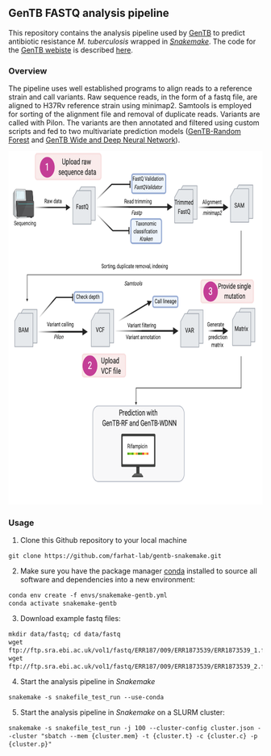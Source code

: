 ## GenTB FASTQ analysis pipeline

This repository contains the analysis pipeline used by [GenTB](https://gentb.hms.harvard.edu) to predict antibiotic resistance _M. tuberculosis_ wrapped in _[Snakemake](https://snakemake.readthedocs.io/en/stable/)_. The code for the [GenTB webiste](https://gentb.hms.harvard.edu) is described [here](https://github.com/farhat-lab/gentb-site).

### Overview

The pipeline uses well established programs to align reads to a reference strain and call variants. Raw sequence reads, in the form of a fastq file, are aligned to H37Rv reference strain using minimap2. Samtools is employed for sorting of the alignment file and removal of duplicate reads. Variants are called with Pilon. The variants are then annotated and filtered using custom scripts and fed to two multivariate prediction models ([GenTB-Random Forest](https://github.com/mgro/mgro.github.io/blob/master/GenTB%20Pipeline.png) and [GenTB Wide and Deep Neural Network](https://www.sciencedirect.com/science/article/pii/S2352396419302506?via%3Dihub)). 

<img src="https://github.com/mgro/mgro.github.io/blob/master/GenTB%20Pipeline.png" width="700" height="700" />



### Usage

1. Clone this Github repository to your local machine

```
git clone https://github.com/farhat-lab/gentb-snakemake.git
```

2. Make sure you have the package manager [conda](https://docs.conda.io/en/latest/miniconda.html) installed to source all software and dependencies into a new environment:
```
conda env create -f envs/snakemake-gentb.yml
conda activate snakemake-gentb
```

3. Download example fastq files:

```
mkdir data/fastq; cd data/fastq
wget ftp://ftp.sra.ebi.ac.uk/vol1/fastq/ERR187/009/ERR1873539/ERR1873539_1.fastq.gz
wget ftp://ftp.sra.ebi.ac.uk/vol1/fastq/ERR187/009/ERR1873539/ERR1873539_2.fastq.gz
```

4. Start the analysis pipeline in _Snakemake_
```
snakemake -s snakefile_test_run --use-conda
```

5. Start the analysis pipeline in _Snakemake_ on a SLURM cluster:
```
snakemake -s snakefile_test_run -j 100 --cluster-config cluster.json --cluster "sbatch --mem {cluster.mem} -t {cluster.t} -c {cluster.c} -p {cluster.p}"
```

